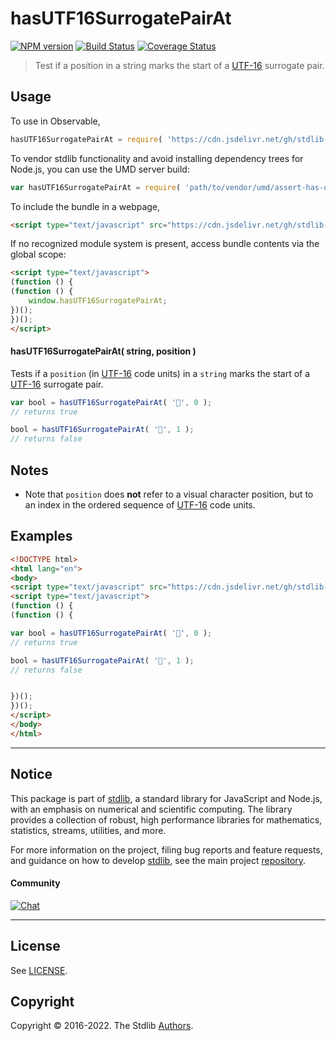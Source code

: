 <!--

@license Apache-2.0

Copyright (c) 2020 The Stdlib Authors.

Licensed under the Apache License, Version 2.0 (the "License");
you may not use this file except in compliance with the License.
You may obtain a copy of the License at

   http://www.apache.org/licenses/LICENSE-2.0

Unless required by applicable law or agreed to in writing, software
distributed under the License is distributed on an "AS IS" BASIS,
WITHOUT WARRANTIES OR CONDITIONS OF ANY KIND, either express or implied.
See the License for the specific language governing permissions and
limitations under the License.

-->

# hasUTF16SurrogatePairAt

[![NPM version][npm-image]][npm-url] [![Build Status][test-image]][test-url] [![Coverage Status][coverage-image]][coverage-url] <!-- [![dependencies][dependencies-image]][dependencies-url] -->

> Test if a position in a string marks the start of a [UTF-16][utf-16] surrogate pair.



<section class="usage">

## Usage

To use in Observable,

```javascript
hasUTF16SurrogatePairAt = require( 'https://cdn.jsdelivr.net/gh/stdlib-js/assert-has-utf16-surrogate-pair-at@umd/browser.js' )
```

To vendor stdlib functionality and avoid installing dependency trees for Node.js, you can use the UMD server build:

```javascript
var hasUTF16SurrogatePairAt = require( 'path/to/vendor/umd/assert-has-utf16-surrogate-pair-at/index.js' )
```

To include the bundle in a webpage,

```html
<script type="text/javascript" src="https://cdn.jsdelivr.net/gh/stdlib-js/assert-has-utf16-surrogate-pair-at@umd/browser.js"></script>
```

If no recognized module system is present, access bundle contents via the global scope:

```html
<script type="text/javascript">
(function () {
(function () {
    window.hasUTF16SurrogatePairAt;
})();
})();
</script>
```

#### hasUTF16SurrogatePairAt( string, position )

Tests if a `position` (in [UTF-16][utf-16] code units) in a `string` marks the start of a [UTF-16][utf-16] surrogate pair.

```javascript
var bool = hasUTF16SurrogatePairAt( '🌷', 0 );
// returns true

bool = hasUTF16SurrogatePairAt( '🌷', 1 );
// returns false
```

</section>

<!-- /.usage -->

<section class="notes">

## Notes

-   Note that `position` does **not** refer to a visual character position, but to an index in the ordered sequence of [UTF-16][utf-16] code units.

</section>

<!-- /.notes -->

<section class="examples">

## Examples

<!-- eslint no-undef: "error" -->

```html
<!DOCTYPE html>
<html lang="en">
<body>
<script type="text/javascript" src="https://cdn.jsdelivr.net/gh/stdlib-js/assert-has-utf16-surrogate-pair-at@umd/browser.js"></script>
<script type="text/javascript">
(function () {
(function () {

var bool = hasUTF16SurrogatePairAt( '🌷', 0 );
// returns true

bool = hasUTF16SurrogatePairAt( '🌷', 1 );
// returns false


})();
})();
</script>
</body>
</html>
```

</section>

<!-- /.examples -->



<!-- Section for related `stdlib` packages. Do not manually edit this section, as it is automatically populated. -->

<section class="related">

</section>

<!-- /.related -->

<!-- Section for all links. Make sure to keep an empty line after the `section` element and another before the `/section` close. -->


<section class="main-repo" >

* * *

## Notice

This package is part of [stdlib][stdlib], a standard library for JavaScript and Node.js, with an emphasis on numerical and scientific computing. The library provides a collection of robust, high performance libraries for mathematics, statistics, streams, utilities, and more.

For more information on the project, filing bug reports and feature requests, and guidance on how to develop [stdlib][stdlib], see the main project [repository][stdlib].

#### Community

[![Chat][chat-image]][chat-url]

---

## License

See [LICENSE][stdlib-license].


## Copyright

Copyright &copy; 2016-2022. The Stdlib [Authors][stdlib-authors].

</section>

<!-- /.stdlib -->

<!-- Section for all links. Make sure to keep an empty line after the `section` element and another before the `/section` close. -->

<section class="links">

[npm-image]: http://img.shields.io/npm/v/@stdlib/assert-has-utf16-surrogate-pair-at.svg
[npm-url]: https://npmjs.org/package/@stdlib/assert-has-utf16-surrogate-pair-at

[test-image]: https://github.com/stdlib-js/assert-has-utf16-surrogate-pair-at/actions/workflows/test.yml/badge.svg?branch=main
[test-url]: https://github.com/stdlib-js/assert-has-utf16-surrogate-pair-at/actions/workflows/test.yml?query=branch:main

[coverage-image]: https://img.shields.io/codecov/c/github/stdlib-js/assert-has-utf16-surrogate-pair-at/main.svg
[coverage-url]: https://codecov.io/github/stdlib-js/assert-has-utf16-surrogate-pair-at?branch=main

<!--

[dependencies-image]: https://img.shields.io/david/stdlib-js/assert-has-utf16-surrogate-pair-at.svg
[dependencies-url]: https://david-dm.org/stdlib-js/assert-has-utf16-surrogate-pair-at/main

-->

[chat-image]: https://img.shields.io/gitter/room/stdlib-js/stdlib.svg
[chat-url]: https://gitter.im/stdlib-js/stdlib/

[stdlib]: https://github.com/stdlib-js/stdlib

[stdlib-authors]: https://github.com/stdlib-js/stdlib/graphs/contributors

[umd]: https://github.com/umdjs/umd
[es-module]: https://developer.mozilla.org/en-US/docs/Web/JavaScript/Guide/Modules

[deno-url]: https://github.com/stdlib-js/assert-has-utf16-surrogate-pair-at/tree/deno
[umd-url]: https://github.com/stdlib-js/assert-has-utf16-surrogate-pair-at/tree/umd
[esm-url]: https://github.com/stdlib-js/assert-has-utf16-surrogate-pair-at/tree/esm
[branches-url]: https://github.com/stdlib-js/assert-has-utf16-surrogate-pair-at/blob/main/branches.md

[stdlib-license]: https://raw.githubusercontent.com/stdlib-js/assert-has-utf16-surrogate-pair-at/main/LICENSE

[utf-16]: https://en.wikipedia.org/wiki/UTF-16

[standard-streams]: https://en.wikipedia.org/wiki/Standard_streams

</section>

<!-- /.links -->
